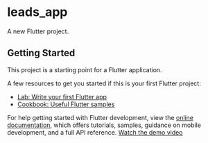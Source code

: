 # leads_app

A new Flutter project.

## Getting Started

This project is a starting point for a Flutter application.

A few resources to get you started if this is your first Flutter project:

- [Lab: Write your first Flutter app](https://docs.flutter.dev/get-started/codelab)
- [Cookbook: Useful Flutter samples](https://docs.flutter.dev/cookbook)

For help getting started with Flutter development, view the
[online documentation](https://docs.flutter.dev/), which offers tutorials,
samples, guidance on mobile development, and a full API reference.
[](https://github.com/prajwalramagoudapatil/Leads_flutter_app/blob/main/leads%20app%20flutter.webm)
[Watch the demo video](leads%20app%20flutter.webm)
